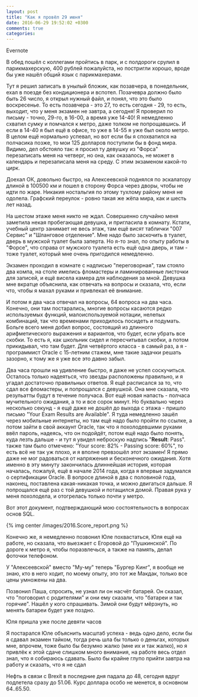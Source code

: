 ```yaml
---
layout: post
title: "Как я провёл 29 июня"
date: 2016-06-29 19:52:02 +0300
comments: true
categories: 
---
```

Evernote

В обед пошёл с коллегами пройтись в парк, и с полдороги срулил в парикмахерскую, 400 рублей пожалуйста, но постригли хорошо, вроде бы уже нашёл общий язык с парикмахерами.

Тут я решил записать в унылый бложик, как позавчера, в понедельник, ехал в поезде без кондиционера и вспотел. Позачевра должно было быть 26 число, я открыл нужный файл, и понял, что это было воскресенье. То есть позавчера - это 27, то есть сегодня - 29, то есть, выходит, что у меня экзамен не завтра, а сегодня! Я проверил по письму - точно, 29-го, в 16-00, а время уже 14-40! Я немедленно схватил сумку и помчался к метро, даже толком не попрощавшись. И если в 14-40 я был ещё в офисе, то уже в 14-55 я уже был около метро. В целом ещё нормально успевал, но вот если бы я спохватился на полчасика позже, то мои 125 долларов поступили бы в фонд мира. Видимо, дел обстояло так: я просил ту девушку из "Форса" перезаписать меня на четверг, но она, как оказалось, не может в календарь и перезаписала меня на среду. С этим экзаменом какой-то цирк.

Доехал ОК, довольно быстро, на Алексеевской поднялся по эскалатору длиной в 100500 км и пошел в сторону Форса через дворы, чтобы не идти по жаре. Никакия ностальгия по этому тухлому району меня не одолела. Графский переулок - ровно такая же жёпа мира, как и шесть лет назад.

На шестом этаже меня никто не ждал. Совершенно случайно меня заметила некая пробегающая девушка, и пригласила в комнату. Кстати, учебный центр занимает не весь этаж, там ещё висят таблички "007 Сервис" и "Шланговое отделение". Мне надо было заскочить в туалет, дверь в мужской туалет была заперта. Но я-то знал, по опыту работы в "Форсе", что справа от мужского туалета есть ещё одна дверь, и там - тоже туалет, который мне очень пригодился немедленно.

Экзамен проходил в комнате с надписью "переговорная", там стояло два компа, на столе имелись фломастеры и ламинированные листочки для записей, и ещё висела камера для наблюдения за мной. Девушка мне вкратце объяснила, как отвечать на вопросы и сказала, что, если что, чтобы я махал руками и привлекал её внимание.

И потом я два часа отвечал на вопросы, 64 вопроса на два часа. Конечно, они там постарались, многие вопросы касаются редко используемых функций, малоиспользуемой нотации, нелепых комбинаций, так что временами приходилось посидеть и подумать. Больге всего меня добил вопрос, состоящий из длинного арифметического выражения и вариантов, что будет, если убрать все скобки. То есть я, как школьник сидел и пересчитывал скобки, а потом прикидывал, что там будет. Для четвёртого класса - в самый раз, а я - программист Oracle с 15-летним стажем, мне такие задачки решать зазорно, к тому же я уже все это давно забыл.

Два часа прошли на удивление быстро, я даже не успел соскучиться. Осталось только надеяться, что звезды расположены правильно, и я угадал достаточно правильных ответов. Я ещё расписался за то, что сдал все фломастеры, и попрощался с девушкой. Она мне сказала, что резульатты будут в течение получаса. Вот ещё новая напасть - полчаса мучительного ожидания, а то и все сорок минут. Но буквально через несколько секунд - я ещё даже не дошёл до выхода с этажа - пришло письмо "Your Exam Results are Available". Я туда немедленно зашёл через мобильные интернеты, но там ещё надо было пройти по ссылке, а потом зайти в свой аккаунт Oracle, так что я похолодевшими руками ввёл пароль, надеясь, что он подойдёт, потом ещё надо было понять, куда лезть дальше - и тут я увидел неброскую надпись "**Result**: Pass". также там было отмечено: "Your score: 82% - Passing score: 60%", то есть всё не так уж плохо, и я вполне превзошёл этот экзамен! Я прямо даже не мог радоваться от напряжения и бесконечного ожидания. Хотя именно в эту минуту закончилась длиннейшая история, которая началась, пожалуй, ещё в начале 2014 года, когда я впервые задумался о сертификации Oracle. В вопросе длиной в два с половиной года, наконец, поставлена какая-никакая точка, и можно двигаться дальше. Я попрощался ещё раз с той девушкой и потащился домой. Правая рука у меня похолодела, и отогрелась только почти у метро.

Вот этот документ, подтверждающий мою состоятельность в вопросах основ SQL.

{% img center /images/2016.Score_report.png %}

Конечно же, я немедленно позвонил Юле похвастаться, Юля ещё на работе, но сказала, что выезжает с Егоровой до "Пушкинской". По дороге к метро я, чтобы поразвлечься, а также на память, делал фоточки телефоном.

У "Алексеевской" вместо "Му-му" теперь "Бургер Кинг", я вообще не знаю, кто в него ходит, по моему опыту, это тот же Макдак, только все цены умножены на два.

Позвонил Паша, спросить, не узнал ли он насчёт батарей. Он сказал, что "поговорил с родителями" и они ему сказали, что "батареи и так горячие". Нашёл у кого спрашивать. Зимой они будут мёрзнуть, но менять батареи будет уже поздно.

Юля пришла уже после девяти часов

Я постарался Юле объяснить масштаб успеха - ведь одно дело, если бы я сдавал экзамен тайком, тогда речь шла бы только о деньгах, которых мне, впрочем, тоже было бы безумно жалко (мне их и так жалко), но я привлёк к этой сдаче слишком много внимания, на работе весь отдел знал, что я собираюсь сдавать. Было бы крайне глупо прийти завтра на работу и сказать, что я не сдал

Нефть в связи с Brexit в последние дня падала до 48, сегодня вдруг подлетела сразу до 51.06. Курс доллара особо не менется, в основном 64..65.50.